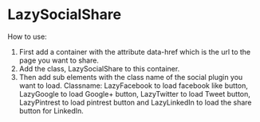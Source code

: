 LazySocialShare
===============

How to use:
1. First add a container with the attribute data-href which is the url to the page you want to share.
2. Add the class, LazySocialShare to this container.
3. Then add sub elements with the class name of the social plugin you want to load. Classname: LazyFacebook to load facebook like button, LazyGoogle to load Google+ button, LazyTwitter to load Tweet button, LazyPintrest to load pintrest button and LazyLinkedIn to load the share button for LinkedIn.
